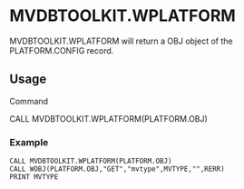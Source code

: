 # MVDBTOOLKIT.WPLATFORM

<PageHeader />

MVDBTOOLKIT.WPLATFORM will return a OBJ object of the PLATFORM.CONFIG record.  

## Usage

Command

CALL MVDBTOOLKIT.WPLATFORM(PLATFORM.OBJ)

### Example

```BASIC
CALL MVDBTOOLKIT.WPLATFORM(PLATFORM.OBJ)
CALL WOBJ(PLATFORM.OBJ,"GET","mvtype",MVTYPE,"",RERR)
PRINT MVTYPE
```

<PageFooter />
